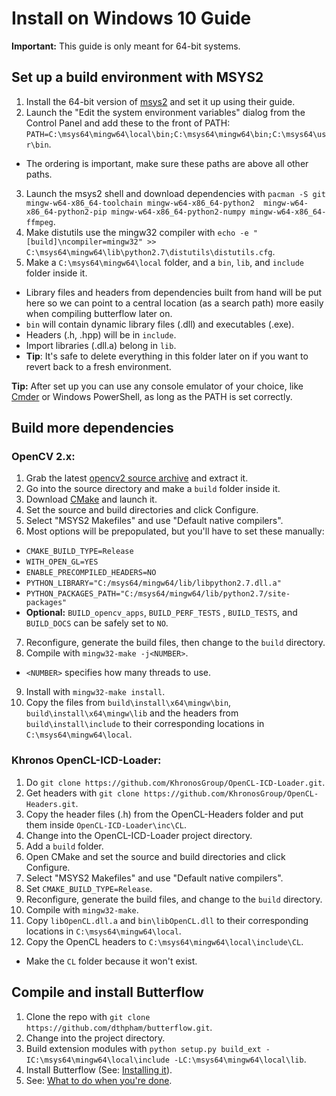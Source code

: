 # Install on Windows 10 Guide
**Important:** This guide is only meant for 64-bit systems.

## Set up a build environment with MSYS2
1. Install the 64-bit version of [msys2](https://msys2.github.io/) and set it up using their guide.
2. Launch the "Edit the system environment variables" dialog from the Control Panel and add these to the front of PATH: `PATH=C:\msys64\mingw64\local\bin;C:\msys64\mingw64\bin;C:\msys64\usr\bin`.
 * The ordering is important, make sure these paths are above all other paths.
3. Launch the msys2 shell and download dependencies with `pacman -S git mingw-w64-x86_64-toolchain mingw-w64-x86_64-python2  mingw-w64-x86_64-python2-pip mingw-w64-x86_64-python2-numpy mingw-w64-x86_64-ffmpeg`.
4. Make distutils use the mingw32 compiler with `echo -e "[build]\ncompiler=mingw32" >> C:\msys64\mingw64\lib\python2.7\distutils\distutils.cfg`.
5. Make a `C:\msys64\mingw64\local` folder, and a `bin`, `lib`, and `include` folder inside it.
 * Library files and headers from dependencies built from hand will be put here so we can point to a central location (as a search path) more easily when compiling butterflow later on.
 * `bin` will contain dynamic library files (.dll) and executables (.exe).
 * Headers (.h, .hpp) will be in `include`.
 * Import libraries (.dll.a) belong in `lib`.
 * **Tip**: It's safe to delete everything in this folder later on if you want to revert back to a fresh environment.

 **Tip:** After set up you can use any console emulator of your choice, like [Cmder](http://cmder.net/) or Windows PowerShell, as long as the PATH is set correctly.

## Build more dependencies

### OpenCV 2.x:
1. Grab the latest [opencv2 source archive](https://github.com/opencv/opencv/releases) and extract it.
2. Go into the source directory and make a `build` folder inside it.
3. Download [CMake](https://cmake.org/) and launch it.
4. Set the source and build directories and click Configure.
5. Select "MSYS2 Makefiles" and use "Default native compilers".
6. Most options will be prepopulated, but you'll have to set these manually:
 * `CMAKE_BUILD_TYPE=Release`
 * `WITH_OPEN_GL=YES`
 * `ENABLE_PRECOMPILED_HEADERS=NO`
 * `PYTHON_LIBRARY="C:/msys64/mingw64/lib/libpython2.7.dll.a"`
 * `PYTHON_PACKAGES_PATH="C:/msys64/mingw64/lib/python2.7/site-packages"`
 * **Optional:** `BUILD_opencv_apps`, `BUILD_PERF_TESTS` , `BUILD_TESTS`, and `BUILD_DOCS` can be safely set to `NO`.
7. Reconfigure, generate the build files, then change to the `build` directory.
8. Compile with `mingw32-make -j<NUMBER>`.
  * `<NUMBER>` specifies how many threads to use.
9. Install with `mingw32-make install`.
10. Copy the files from `build\install\x64\mingw\bin`, `build\install\x64\mingw\lib` and the headers from `build\install\include` to their corresponding locations in `C:\msys64\mingw64\local`.

### Khronos OpenCL-ICD-Loader:
1. Do `git clone https://github.com/KhronosGroup/OpenCL-ICD-Loader.git`.
2. Get headers with `git clone https://github.com/KhronosGroup/OpenCL-Headers.git`.
3. Copy the header files (.h) from the OpenCL-Headers folder and put them inside `OpenCL-ICD-Loader\inc\CL`.
4. Change into the OpenCL-ICD-Loader project directory.
5. Add a `build` folder.
6. Open CMake and set the source and build directories and click Configure.
7. Select "MSYS2 Makefiles" and use "Default native compilers".
8. Set `CMAKE_BUILD_TYPE=Release`.
9. Reconfigure, generate the build files, and change to the `build` directory.
10. Compile with `mingw32-make`.
11. Copy `libOpenCL.dll.a` and `bin\libOpenCL.dll` to their corresponding locations in `C:\msys64\mingw64\local`.
12. Copy the OpenCL headers to `C:\msys64\mingw64\local\include\CL`.
 * Make the `CL` folder because it won't exist.

## Compile and install Butterflow
1. Clone the repo with `git clone https://github.com/dthpham/butterflow.git`.
2. Change into the project directory.
3. Build extension modules with `python setup.py build_ext -IC:\msys64\mingw64\local\include -LC:\msys64\mingw64\local\lib`.
4. Install Butterflow (See: [Installing it](Install-From-Source-Guide.md#installing-it)).
5. See: [What to do when you're done](Install-From-Source-Guide.md#what-to-do-when-youre-done).
